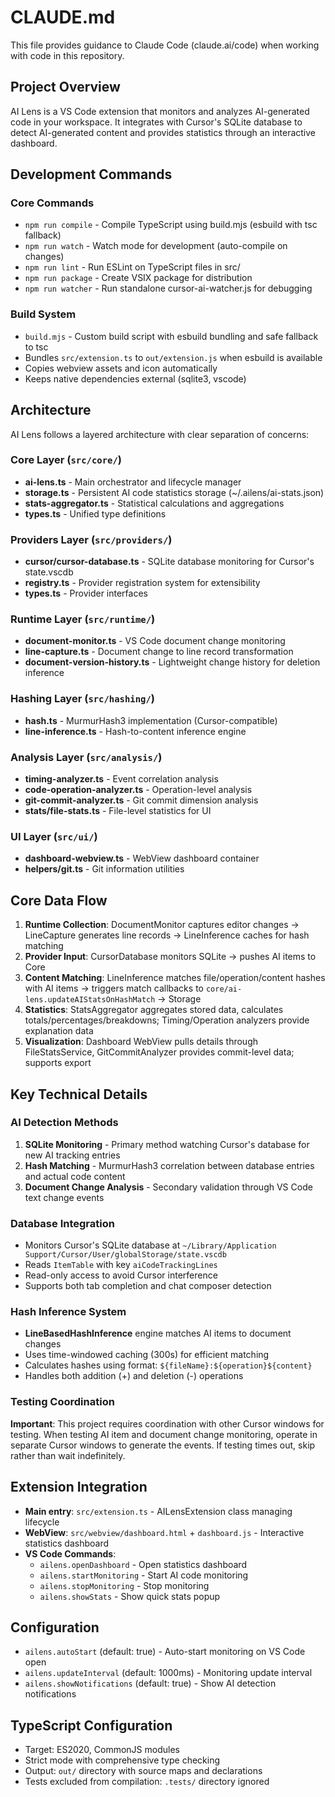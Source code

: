 # CLAUDE.md

This file provides guidance to Claude Code (claude.ai/code) when working with code in this repository.

## Project Overview

AI Lens is a VS Code extension that monitors and analyzes AI-generated code in your workspace. It integrates with Cursor's SQLite database to detect AI-generated content and provides statistics through an interactive dashboard.

## Development Commands

### Core Commands
- `npm run compile` - Compile TypeScript using build.mjs (esbuild with tsc fallback)
- `npm run watch` - Watch mode for development (auto-compile on changes)
- `npm run lint` - Run ESLint on TypeScript files in src/
- `npm run package` - Create VSIX package for distribution
- `npm run watcher` - Run standalone cursor-ai-watcher.js for debugging

### Build System
- `build.mjs` - Custom build script with esbuild bundling and safe fallback to tsc
- Bundles `src/extension.ts` to `out/extension.js` when esbuild is available
- Copies webview assets and icon automatically
- Keeps native dependencies external (sqlite3, vscode)

## Architecture

AI Lens follows a layered architecture with clear separation of concerns:

### Core Layer (`src/core/`)
- **ai-lens.ts** - Main orchestrator and lifecycle manager
- **storage.ts** - Persistent AI code statistics storage (~/.ailens/ai-stats.json)
- **stats-aggregator.ts** - Statistical calculations and aggregations
- **types.ts** - Unified type definitions

### Providers Layer (`src/providers/`)
- **cursor/cursor-database.ts** - SQLite database monitoring for Cursor's state.vscdb
- **registry.ts** - Provider registration system for extensibility
- **types.ts** - Provider interfaces

### Runtime Layer (`src/runtime/`)
- **document-monitor.ts** - VS Code document change monitoring
- **line-capture.ts** - Document change to line record transformation
- **document-version-history.ts** - Lightweight change history for deletion inference

### Hashing Layer (`src/hashing/`)
- **hash.ts** - MurmurHash3 implementation (Cursor-compatible)
- **line-inference.ts** - Hash-to-content inference engine

### Analysis Layer (`src/analysis/`)
- **timing-analyzer.ts** - Event correlation analysis
- **code-operation-analyzer.ts** - Operation-level analysis
- **git-commit-analyzer.ts** - Git commit dimension analysis
- **stats/file-stats.ts** - File-level statistics for UI

### UI Layer (`src/ui/`)
- **dashboard-webview.ts** - WebView dashboard container
- **helpers/git.ts** - Git information utilities

## Core Data Flow

1. **Runtime Collection**: DocumentMonitor captures editor changes → LineCapture generates line records → LineInference caches for hash matching
2. **Provider Input**: CursorDatabase monitors SQLite → pushes AI items to Core
3. **Content Matching**: LineInference matches file/operation/content hashes with AI items → triggers match callbacks to `core/ai-lens.updateAIStatsOnHashMatch` → Storage
4. **Statistics**: StatsAggregator aggregates stored data, calculates totals/percentages/breakdowns; Timing/Operation analyzers provide explanation data
5. **Visualization**: Dashboard WebView pulls details through FileStatsService, GitCommitAnalyzer provides commit-level data; supports export

## Key Technical Details

### AI Detection Methods
1. **SQLite Monitoring** - Primary method watching Cursor's database for new AI tracking entries
2. **Hash Matching** - MurmurHash3 correlation between database entries and actual code content  
3. **Document Change Analysis** - Secondary validation through VS Code text change events

### Database Integration
- Monitors Cursor's SQLite database at `~/Library/Application Support/Cursor/User/globalStorage/state.vscdb`
- Reads `ItemTable` with key `aiCodeTrackingLines`
- Read-only access to avoid Cursor interference
- Supports both tab completion and chat composer detection

### Hash Inference System
- **LineBasedHashInference** engine matches AI items to document changes
- Uses time-windowed caching (300s) for efficient matching
- Calculates hashes using format: `${fileName}:${operation}${content}`
- Handles both addition (+) and deletion (-) operations

### Testing Coordination
**Important**: This project requires coordination with other Cursor windows for testing. When testing AI item and document change monitoring, operate in separate Cursor windows to generate the events. If testing times out, skip rather than wait indefinitely.

## Extension Integration
- **Main entry**: `src/extension.ts` - AILensExtension class managing lifecycle
- **WebView**: `src/webview/dashboard.html` + `dashboard.js` - Interactive statistics dashboard
- **VS Code Commands**: 
  - `ailens.openDashboard` - Open statistics dashboard
  - `ailens.startMonitoring` - Start AI code monitoring
  - `ailens.stopMonitoring` - Stop monitoring
  - `ailens.showStats` - Show quick stats popup

## Configuration
- `ailens.autoStart` (default: true) - Auto-start monitoring on VS Code open
- `ailens.updateInterval` (default: 1000ms) - Monitoring update interval
- `ailens.showNotifications` (default: true) - Show AI detection notifications

## TypeScript Configuration
- Target: ES2020, CommonJS modules
- Strict mode with comprehensive type checking
- Output: `out/` directory with source maps and declarations
- Tests excluded from compilation: `.tests/` directory ignored
